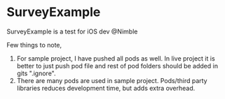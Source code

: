 # SurveyExample
SurveyExample is a test for iOS dev @Nimble 

Few things to note,
1. For sample project, I have pushed all pods as well. 
   In live project it is better to just push pod file and rest of pod folders should be added in gits ".ignore".
2. There are many pods are used in sample project. Pods/third party libraries reduces development time, but adds extra overhead.
